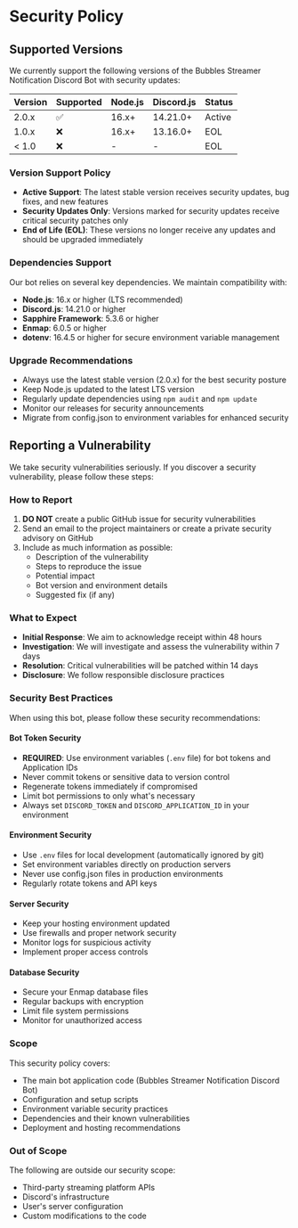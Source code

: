 # Security Policy 

## Supported Versions

We currently support the following versions of the Bubbles Streamer Notification Discord Bot with security updates:

| Version | Supported          | Node.js | Discord.js | Status |
| ------- | ------------------ | ------- | ---------- | ------ |
| 2.0.x   | :white_check_mark: | 16.x+   | 14.21.0+   | Active |
| 1.0.x   | :x:                | 16.x+   | 13.16.0+   | EOL    |
| < 1.0   | :x:                | -       | -          | EOL    |

### Version Support Policy

- **Active Support**: The latest stable version receives security updates, bug fixes, and new features
- **Security Updates Only**: Versions marked for security updates receive critical security patches only
- **End of Life (EOL)**: These versions no longer receive any updates and should be upgraded immediately

### Dependencies Support

Our bot relies on several key dependencies. We maintain compatibility with:

- **Node.js**: 16.x or higher (LTS recommended)
- **Discord.js**: 14.21.0 or higher
- **Sapphire Framework**: 5.3.6 or higher
- **Enmap**: 6.0.5 or higher
- **dotenv**: 16.4.5 or higher for secure environment variable management

### Upgrade Recommendations

- Always use the latest stable version (2.0.x) for the best security posture
- Keep Node.js updated to the latest LTS version
- Regularly update dependencies using `npm audit` and `npm update`
- Monitor our releases for security announcements
- Migrate from config.json to environment variables for enhanced security

## Reporting a Vulnerability

We take security vulnerabilities seriously. If you discover a security vulnerability, please follow these steps:

### How to Report

1. **DO NOT** create a public GitHub issue for security vulnerabilities
2. Send an email to the project maintainers or create a private security advisory on GitHub
3. Include as much information as possible:
   - Description of the vulnerability
   - Steps to reproduce the issue
   - Potential impact
   - Bot version and environment details
   - Suggested fix (if any)

### What to Expect

- **Initial Response**: We aim to acknowledge receipt within 48 hours
- **Investigation**: We will investigate and assess the vulnerability within 7 days
- **Resolution**: Critical vulnerabilities will be patched within 14 days
- **Disclosure**: We follow responsible disclosure practices

### Security Best Practices

When using this bot, please follow these security recommendations:

#### Bot Token Security
- **REQUIRED**: Use environment variables (`.env` file) for bot tokens and Application IDs
- Never commit tokens or sensitive data to version control
- Regenerate tokens immediately if compromised
- Limit bot permissions to only what's necessary
- Always set `DISCORD_TOKEN` and `DISCORD_APPLICATION_ID` in your environment

#### Environment Security
- Use `.env` files for local development (automatically ignored by git)
- Set environment variables directly on production servers
- Never use config.json files in production environments
- Regularly rotate tokens and API keys

#### Server Security
- Keep your hosting environment updated
- Use firewalls and proper network security
- Monitor logs for suspicious activity
- Implement proper access controls

#### Database Security
- Secure your Enmap database files
- Regular backups with encryption
- Limit file system permissions
- Monitor for unauthorized access

### Scope

This security policy covers:
- The main bot application code (Bubbles Streamer Notification Discord Bot)
- Configuration and setup scripts
- Environment variable security practices
- Dependencies and their known vulnerabilities
- Deployment and hosting recommendations

### Out of Scope

The following are outside our security scope:
- Third-party streaming platform APIs
- Discord's infrastructure
- User's server configuration
- Custom modifications to the code
